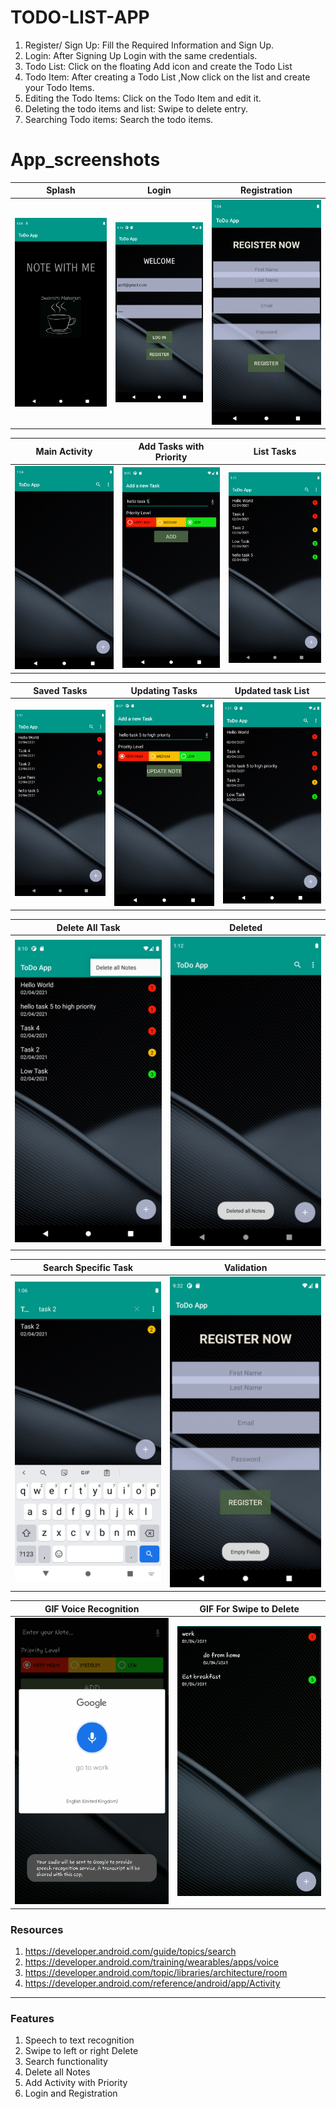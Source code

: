 # TODO-LIST-APP

1. Register/ Sign Up: Fill the Required Information and Sign Up.
2. Login: After Signing Up Login with the same credentials.
3. Todo List: Click on the floating Add icon and create the Todo List
4. Todo Item: After creating a Todo List ,Now click on the list and create your Todo Items.
5. Editing the Todo Items: Click on the Todo Item and edit it.
6. Deleting the todo items and list: Swipe to delete entry.
7. Searching Todo items: Search the todo items.


# App_screenshots
| Splash  | Login | Registration |
| ------------- | ------------- |------------- |
| ![](./screenshots/splash.png) | ![](./screenshots/login.png)  | ![](./screenshots/register.png)  |

| Main Activity  | Add Tasks with Priority | List Tasks |
| ------------- | ------------- |------------- |
| ![](./screenshots/list_view.png) | ![](./screenshots/add_task.png)  | ![](./screenshots/task_list.png)  |

| Saved Tasks  | Updating Tasks | Updated task List |
| ------------- | ------------- |------------- |
| ![](./screenshots/task_list.png) | ![](./screenshots/updating.png)  | ![](./screenshots/updatedlist.png)  |

| Delete All Task  | Deleted |
| ------------- | ------------- |
| ![](./screenshots/delete_notes.png) | ![](./screenshots/deleted.png)  | 

| Search Specific Task  | Validation |
| ------------- | ------------- | 
| ![](./screenshots/search.png) |  ![](./screenshots/validation.png)  |


| GIF Voice Recognition  | GIF For Swipe to Delete | 
| ------------- | ------------- |
| ![](./screenshots/voice_gif.gif) | ![](./screenshots/swipe_delete.gif)  |


### Resources

1. https://developer.android.com/guide/topics/search
2. https://developer.android.com/training/wearables/apps/voice
3. https://developer.android.com/topic/libraries/architecture/room
4. https://developer.android.com/reference/android/app/Activity

---

### Features

1. Speech to text recognition
2. Swipe to left or right Delete
3. Search functionality
4. Delete all Notes
5. Add Activity with Priority
6. Login and Registration

